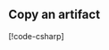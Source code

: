 
## Copy an artifact

[!code-csharp[](../../tests/OrasProject.Oras.Tests/documentations/CopyArtifact.cs#L25-L55)]